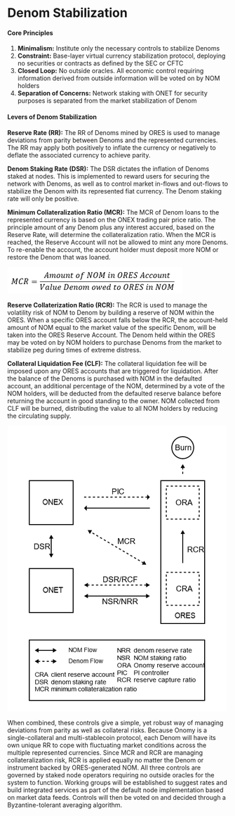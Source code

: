 # Denom Stabilization

#### Core Principles

1. **Minimalism:** Institute only the necessary controls to stabilize Denoms
2. **Constraint:** Base-layer virtual currency stabilization protocol, deploying no securities or contracts as defined by the SEC or CFTC
3. **Closed Loop:** No outside oracles. All economic control requiring information derived from outside information will be voted on by NOM holders
4. **Separation of Concerns:** Network staking with ONET for security purposes is separated from the market stabilization of Denom

#### **Levers of Denom Stabilization**

**Reserve Rate \(RR\):** The RR of Denoms mined by ORES is used to manage deviations from parity between Denoms and the represented currencies. The RR may apply both positively to inflate the currency or negatively to deflate the associated currency to achieve parity.

**Denom Staking Rate \(DSR\):** The DSR dictates the inflation of Denoms staked at nodes. This is implemented to reward users for securing the network with Denoms, as well as to control market in-flows and out-flows to stabilize the Denom with its represented fiat currency. The Denom staking rate will only be positive.

**Minimum Collateralization Ratio \(MCR\):** The MCR of Denom loans to the represented currency is based on the ONEX trading pair price ratio. The principle amount of any Denom plus any interest accured, based on the Reserve Rate, will determine the collateralization ratio. When the MCR is reached, the Reserve Account will not be allowed to mint any more Denoms. To re-enable the account, the account holder must deposit more NOM or restore the Denom that was loaned.

![](../.gitbook/assets/image%20%281%29.png)

**Reserve Collaterization Ratio \(RCR\):** The RCR is used to manage the volatility risk of NOM to Denom by building a reserve of NOM within the ORES. When a specific ORES account falls below the RCR, the account-held amount of NOM equal to the market value of the specific Denom, will be taken into the ORES Reserve Account. The Denom held within the ORES may be voted on by NOM holders to purchase Denoms from the market to stabilize peg during times of extreme distress.

**Collateral Liquidation Fee \(CLF\):** The collateral liquidation fee will be imposed upon any ORES accounts that are triggered for liquidation. After the balance of the Denoms is purchased with NOM in the defaulted account, an additional percentage of the NOM, determined by a vote of the NOM holders, will be deducted from the defaulted reserve balance before returning the account in good standing to the owner. NOM collected from CLF will be burned, distributing the value to all NOM holders by reducing the circulating supply. 

![](../.gitbook/assets/image%20%284%29%20%282%29%20%282%29.png)

When combined, these controls give a simple, yet robust way of managing deviations from parity as well as collateral risks. Because Onomy is a single-collateral and multi-stablecoin protocol, each Denom will have its own unique RR to cope with fluctuating market conditions across the multiple represented currencies. Since MCR and RCR are managing collateralization risk, RCR is applied equally no matter the Denom or instrument backed by ORES-generated NOM. All three controls are governed by staked node operators requiring no outside oracles for the system to function. Working groups will be established to suggest rates and build integrated services as part of the default node implementation based on market data feeds. Controls will then be voted on and decided through a Byzantine-tolerant averaging algorithm.

